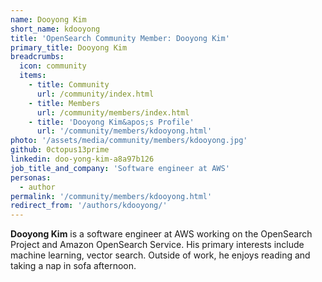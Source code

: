 ```yaml
---
name: Dooyong Kim
short_name: kdooyong
title: 'OpenSearch Community Member: Dooyong Kim'
primary_title: Dooyong Kim
breadcrumbs:
  icon: community
  items:
    - title: Community
      url: /community/index.html
    - title: Members
      url: /community/members/index.html
    - title: 'Dooyong Kim&apos;s Profile'
      url: '/community/members/kdooyong.html'
photo: '/assets/media/community/members/kdooyong.jpg'
github: 0ctopus13prime 
linkedin: doo-yong-kim-a8a97b126
job_title_and_company: 'Software engineer at AWS'
personas:
  - author
permalink: '/community/members/kdooyong.html'
redirect_from: '/authors/kdooyong/'
---
```


**Dooyong Kim** is a software engineer at AWS working on the OpenSearch Project and Amazon OpenSearch Service. His primary interests include machine learning, vector search. Outside of work, he enjoys reading and taking a nap in sofa afternoon.
